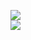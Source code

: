 [![](https://img.shields.io/badge/Made%20With-Github%20Spray-lightgrey.svg?style=for-the-badge&logo=github)](https://github.com/Annihil/github-spray#1843)  
[![](https://i.imgur.com/2DrTn0Z.gif)](https://github.com/Annihil/github-spray)